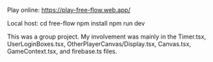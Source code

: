 Play online: https://play-free-flow.web.app/

Local host:
cd free-flow
npm install
npm run dev

This was a group project. My involvement was mainly in the Timer.tsx, UserLoginBoxes.tsx, OtherPlayerCanvas/Display.tsx, Canvas.tsx, GameContext.tsx, and firebase.ts files.
